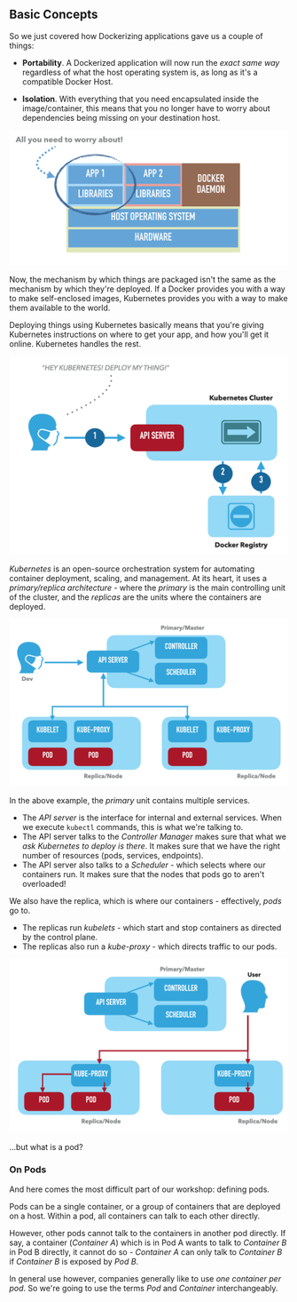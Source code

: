## Basic Concepts

So we just covered how Dockerizing applications gave us a couple of things:

 - **Portability**. A Dockerized application will now run the *exact same way* regardless of what the host operating system is, as long as it's a compatible Docker Host.

 - **Isolation**. With everything that you need encapsulated inside the image/container, this means that you no longer have to worry about dependencies being missing on your destination host.

![Concerns](/images/3-concerns.png)

Now, the mechanism by which things are packaged isn't the same as the mechanism by which they're deployed. If a Docker provides you with a way to make self-enclosed images, Kubernetes provides you with a way to make them available to the world.

Deploying things using Kubernetes basically means that you're giving Kubernetes instructions on where to get your app, and how you'll get it online. Kubernetes handles the rest.

![Kubes](/images/4-basic-kubes.png)

*Kubernetes* is an open-source orchestration system for automating container deployment, scaling, and management. At its heart, it uses a *primary/replica architecture* - where the *primary* is the main controlling unit of the cluster, and the *replicas* are the units where the containers are deployed.

![Kubes](/images/5-primary-kubelet.png)

In the above example, the *primary* unit contains multiple services.

 - The *API server* is the interface for internal and external services. When we execute `kubectl` commands, this is what we're talking to.
 - The API server talks to the *Controller Manager* makes sure that what we *ask Kubernetes to deploy is there*. It makes sure that we have the right number of resources (pods, services, endpoints).
 - The API server also talks to a *Scheduler* - which selects where our containers run. It makes sure that the nodes that pods go to aren't overloaded!

We also have the replica, which is where our containers - effectively, *pods* go to.

 - The replicas run *kubelets* - which start and stop containers as directed by the control plane.
 - The replicas also run a *kube-proxy* - which directs traffic to our pods.

![Kubes](/images/6-replica-proxy.png)


...but what is a pod?

### On Pods

And here comes the most difficult part of our workshop: defining pods.

Pods can be a single container, or a group of containers that are deployed on a host. Within a pod, all containers can talk to each other directly.

However, other pods cannot talk to the containers in another pod directly. If say, a container (*Container A*) which is in Pod A wants to talk to *Container B* in Pod B directly, it cannot do so - *Container A* can only talk to *Container B* if *Container B* is exposed by *Pod B*.

In general use however, companies generally like to use *one container per pod*. So we're going to use the terms *Pod* and *Container* interchangeably.
